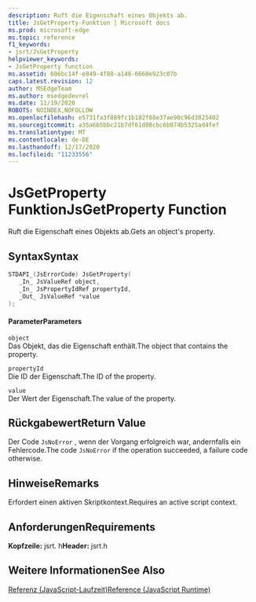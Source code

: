```yaml
---
description: Ruft die Eigenschaft eines Objekts ab.
title: JsGetProperty-Funktion | Microsoft docs
ms.prod: microsoft-edge
ms.topic: reference
f1_keywords:
- jsrt/JsGetProperty
helpviewer_keywords:
- JsGetProperty function
ms.assetid: 606bc14f-e849-4f88-a148-6660e923c07b
caps.latest.revision: 12
author: MSEdgeTeam
ms.author: msedgedevrel
ms.date: 11/19/2020
ROBOTS: NOINDEX,NOFOLLOW
ms.openlocfilehash: e5731fa3f889fc1b182f88e37ae90c96d3825402
ms.sourcegitcommit: a35a6b5bbc21b7df61d08cbc6b074b5325ad4fef
ms.translationtype: MT
ms.contentlocale: de-DE
ms.lasthandoff: 12/17/2020
ms.locfileid: "11233556"
---
```

# <span data-ttu-id="ed577-103">JsGetProperty Funktion</span><span class="sxs-lookup"><span data-stu-id="ed577-103">JsGetProperty Function</span></span>

<span data-ttu-id="ed577-104">Ruft die Eigenschaft eines Objekts ab.</span><span class="sxs-lookup"><span data-stu-id="ed577-104">Gets an object's property.</span></span>  
  
## <span data-ttu-id="ed577-105">Syntax</span><span class="sxs-lookup"><span data-stu-id="ed577-105">Syntax</span></span>  
  
```cpp  
STDAPI_(JsErrorCode) JsGetProperty(  
   _In_ JsValueRef object,  
   _In_ JsPropertyIdRef propertyId,  
   _Out_ JsValueRef *value  
);  
```  
  
#### <span data-ttu-id="ed577-106">Parameter</span><span class="sxs-lookup"><span data-stu-id="ed577-106">Parameters</span></span>  
 `object`  
 <span data-ttu-id="ed577-107">Das Objekt, das die Eigenschaft enthält.</span><span class="sxs-lookup"><span data-stu-id="ed577-107">The object that contains the property.</span></span>  
  
 `propertyId`  
 <span data-ttu-id="ed577-108">Die ID der Eigenschaft.</span><span class="sxs-lookup"><span data-stu-id="ed577-108">The ID of the property.</span></span>  
  
 `value`  
 <span data-ttu-id="ed577-109">Der Wert der Eigenschaft.</span><span class="sxs-lookup"><span data-stu-id="ed577-109">The value of the property.</span></span>  
  
## <span data-ttu-id="ed577-110">Rückgabewert</span><span class="sxs-lookup"><span data-stu-id="ed577-110">Return Value</span></span>  
 <span data-ttu-id="ed577-111">Der Code `JsNoError` , wenn der Vorgang erfolgreich war, andernfalls ein Fehlercode.</span><span class="sxs-lookup"><span data-stu-id="ed577-111">The code `JsNoError` if the operation succeeded, a failure code otherwise.</span></span>  
  
## <span data-ttu-id="ed577-112">Hinweise</span><span class="sxs-lookup"><span data-stu-id="ed577-112">Remarks</span></span>  
 <span data-ttu-id="ed577-113">Erfordert einen aktiven Skriptkontext.</span><span class="sxs-lookup"><span data-stu-id="ed577-113">Requires an active script context.</span></span>  
  
## <span data-ttu-id="ed577-114">Anforderungen</span><span class="sxs-lookup"><span data-stu-id="ed577-114">Requirements</span></span>  
 <span data-ttu-id="ed577-115">**Kopfzeile:** jsrt. h</span><span class="sxs-lookup"><span data-stu-id="ed577-115">**Header:** jsrt.h</span></span>  
  
## <span data-ttu-id="ed577-116">Weitere Informationen</span><span class="sxs-lookup"><span data-stu-id="ed577-116">See Also</span></span>  
 [<span data-ttu-id="ed577-117">Referenz (JavaScript-Laufzeit)</span><span class="sxs-lookup"><span data-stu-id="ed577-117">Reference (JavaScript Runtime)</span></span>](../chakra-hosting/reference-javascript-runtime.md)
